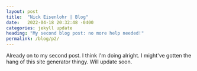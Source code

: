 ```yaml
---
layout: post
title:  "Nick Eisenlohr | Blog"
date:   2022-04-18 20:32:48 -0400
categories: jekyll update
heading: "My second blog post: no more help needed!"
permalink: /blog/p2/
---
```


Already on to my second post. I think I'm doing alright. I might've gotten the hang of this site generator thingy. Will update soon.